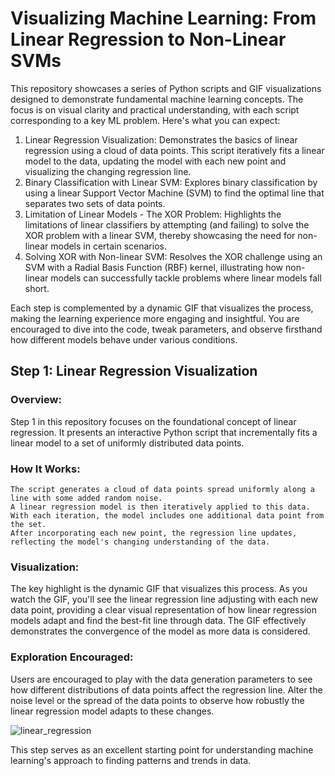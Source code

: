 # Visualizing Machine Learning: From Linear Regression to Non-Linear SVMs

This repository showcases a series of Python scripts and GIF visualizations designed to demonstrate fundamental machine learning concepts. The focus is on visual clarity and practical understanding, with each script corresponding to a key ML problem. Here's what you can expect:

1. Linear Regression Visualization: Demonstrates the basics of linear regression using a cloud of data points. This script iteratively fits a linear model to the data, updating the model with each new point and visualizing the changing regression line.
2. Binary Classification with Linear SVM: Explores binary classification by using a linear Support Vector Machine (SVM) to find the optimal line that separates two sets of data points.
3. Limitation of Linear Models - The XOR Problem: Highlights the limitations of linear classifiers by attempting (and failing) to solve the XOR problem with a linear SVM, thereby showcasing the need for non-linear models in certain scenarios.
4. Solving XOR with Non-linear SVM: Resolves the XOR challenge using an SVM with a Radial Basis Function (RBF) kernel, illustrating how non-linear models can successfully tackle problems where linear models fall short.

Each step is complemented by a dynamic GIF that visualizes the process, making the learning experience more engaging and insightful. You are encouraged to dive into the code, tweak parameters, and observe firsthand how different models behave under various conditions.

## Step 1: Linear Regression Visualization

### Overview:
Step 1 in this repository focuses on the foundational concept of linear regression. It presents an interactive Python script that incrementally fits a linear model to a set of uniformly distributed data points.

### How It Works:

    The script generates a cloud of data points spread uniformly along a line with some added random noise.
    A linear regression model is then iteratively applied to this data. With each iteration, the model includes one additional data point from the set.
    After incorporating each new point, the regression line updates, reflecting the model's changing understanding of the data.

### Visualization:
The key highlight is the dynamic GIF that visualizes this process. As you watch the GIF, you'll see the linear regression line adjusting with each new data point, providing a clear visual representation of how linear regression models adapt and find the best-fit line through data. The GIF effectively demonstrates the convergence of the model as more data is considered.

### Exploration Encouraged:
Users are encouraged to play with the data generation parameters to see how different distributions of data points affect the regression line. Alter the noise level or the spread of the data points to observe how robustly the linear regression model adapts to these changes.

![linear_regression](https://github.com/DataScienceFH/ML_Visualizing_Problems/assets/129044997/99ecce12-2d5e-468b-b487-593057ee3c31)

This step serves as an excellent starting point for understanding machine learning's approach to finding patterns and trends in data.
